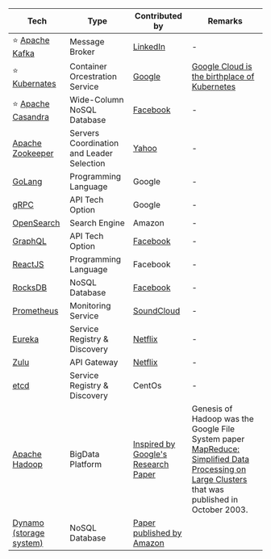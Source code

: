 
| Tech                                                                                                             | Type                                        | Contributed by                                                                                                                    | Remarks                                                                                                                                                                                                                                           |
|------------------------------------------------------------------------------------------------------------------|---------------------------------------------|-----------------------------------------------------------------------------------------------------------------------------------|---------------------------------------------------------------------------------------------------------------------------------------------------------------------------------------------------------------------------------------------------|
| :star: [Apache Kafka](4_MessageBrokers/Kafka/Readme.md)                                                          | Message Broker                              | [LinkedIn](https://engineering.linkedin.com/blog/2019/apache-kafka-trillion-messages)                                             | -                                                                                                                                                                                                                                                 |
| :star: [Kubernates](6a_ContainerOrchestrationServices/Kubernates.md)                                             | Container Orcestration Service              | [Google](https://cloud.google.com/learn/what-is-kubernetes)                                                                       | [Google Cloud is the birthplace of Kubernetes](https://cloud.google.com/learn/what-is-kubernetes)                                                                                                                                                 |
| :star: [Apache Casandra](3_DatabaseComponents/NoSQL-Databases/ApacheCasandra.md)                                 | Wide-Column NoSQL Database                  | [Facebook](https://cassandra.apache.org/_/index.html)                                                                             | -                                                                                                                                                                                                                                                 |
| [Apache Zookeeper](6b_ClusterCoordinationService/ApacheZookeeper.md)                                                                  | Servers Coordination and Leader Selection   | [Yahoo](https://en.wikipedia.org/wiki/Apache_ZooKeeper)                                                                           | -                                                                                                                                                                                                                                                 |
| [GoLang](../5_ProgrammingLanguages/1_GoLang)                                                                     | Programming Language                        | Google                                                                                                                            | -                                                                                                                                                                                                                                                 |
| [gRPC](2_APITechOptions/gRPC.md)                                                                                 | API Tech Option                             | Google                                                                                                                            | -                                                                                                                                                                                                                                                 |
| [OpenSearch](../2_AWSComponents/6_DatabaseServices/AmazonOpenSearch.md)                                          | Search Engine                               | Amazon                                                                                                                            | -                                                                                                                                                                                                                                                 |
| [GraphQL](2_APITechOptions/GraphQL.md)                                                                           | API Tech Option                             | [Facebook](https://buddy.works/tutorials/what-is-graphql-and-why-facebook-felt-the-need-to-build-it#why-facebook-built-graphql)   | -                                                                                                                                                                                                                                                 |
| [ReactJS](https://reactjs.org/)                                                                                  | Programming Language                        | Facebook                                                                                                                          | -                                                                                                                                                                                                                                                 |
| [RocksDB](3_DatabaseComponents/NoSQL-Databases/RocksDB)                                                          | NoSQL Database                              | [Facebook](https://engineering.fb.com/2013/11/21/core-data/under-the-hood-building-and-open-sourcing-rocksdb/)                    | -                                                                                                                                                                                                                                                 |
| [Prometheus](https://prometheus.io/docs/introduction/overview/)                                                  | Monitoring Service                          | [SoundCloud](https://soundcloud.com/)                                                                                             | -                                                                                                                                                                                                                                                 |
| [Eureka](1_MicroServicesSOA/2_ServiceRegistry&Discovery/Eureka.md)                                               | Service Registry & Discovery                | [Netflix](https://netflixtechblog.com/netflix-shares-cloud-load-balancing-and-failover-tool-eureka-c10647ef95e5)                  | -                                                                                                                                                                                                                                                 |
| [Zulu](1_MicroServicesSOA/1_APIGateway/ZuluAPIGateway.md)                                                        | API Gateway                                 | [Netflix](https://netflixtechblog.com/netflix-shares-cloud-load-balancing-and-failover-tool-eureka-c10647ef95e5)                  | -                                                                                                                                                                                                                                                 |
| [etcd](6b_ClusterCoordinationService/etcd.md)                                                   | Service Registry & Discovery                | CentOs                                                                                                                            | -                                                                                                                                                                                                                                                 |
| [Apache Hadoop](5_BigDataComponents/ApacheHadoop/Readme.md)                                                      | BigData Platform                            | [Inspired by Google's Research Paper](https://en.wikipedia.org/wiki/Apache_Hadoop)                                                | Genesis of Hadoop was the Google File System paper [MapReduce: Simplified Data Processing on Large Clusters](https://static.googleusercontent.com/media/research.google.com/en//archive/mapreduce-osdi04.pdf) that was published in October 2003. |
| [Dynamo (storage system)](../1_HLDDesignComponents/3_DatabaseComponents/NoSQL-Databases/DynamoStyleDatabases.md) | NoSQL Database                              | [Paper published by Amazon](https://www.allthingsdistributed.com/files/amazon-dynamo-sosp2007.pdf)                                |                                                                                                                                                                                                                                                   |

